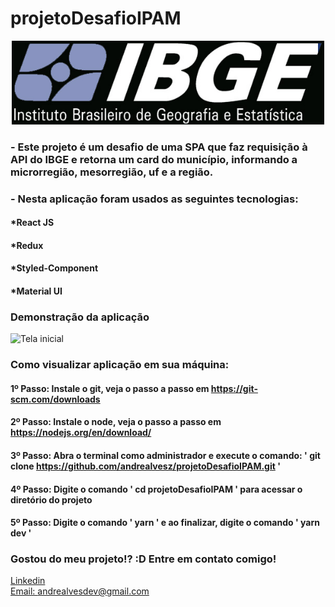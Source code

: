 # projetoDesafioIPAM


<div align="center">
  <img src="./src/assets/image/logo.png" alt="IBGE logo" style='width: 500px'>
</div>

### - Este projeto é um desafio de uma SPA que faz requisição à API do IBGE e retorna um card do município, informando a microrregião, mesorregião, uf e a região.

### - Nesta aplicação foram usados as seguintes tecnologias:

#### *React JS
#### *Redux
#### *Styled-Component
#### *Material UI

### Demonstração da aplicação
![Tela inicial]('./src/assets/gif/ibge.gif')


### Como visualizar aplicação em sua máquina:

#### 1º Passo: Instale o git, veja o passo a passo em https://git-scm.com/downloads
#### 2º Passo: Instale o node, veja o passo a passo em https://nodejs.org/en/download/
#### 3º Passo: Abra o terminal como administrador e execute o comando: ' git clone https://github.com/andrealvesz/projetoDesafioIPAM.git '
#### 4º Passo: Digite o comando ' cd projetoDesafioIPAM ' para acessar o diretório do projeto
#### 5º Passo: Digite o comando ' yarn ' e ao finalizar, digite o comando ' yarn dev '


### Gostou do meu projeto!? :D Entre em contato comigo! 
[Linkedin](https://www.linkedin.com/in/andrealves7/) <br/>
[Email: andrealvesdev@gmail.com](mailto:andrealvesdev@gmail.com)
